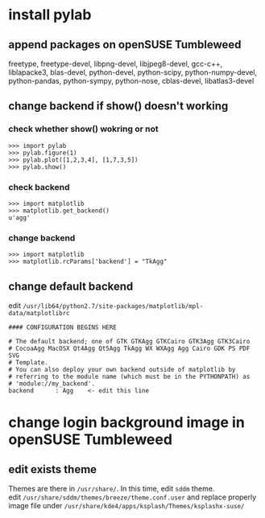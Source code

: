 # install pylab

## append packages on openSUSE Tumbleweed

freetype, freetype-devel, libpng-devel, libjpeg8-devel, gcc-c++, liblapacke3, blas-devel, python-devel, python-scipy, 
python-numpy-devel, python-pandas, python-sympy, python-nose, cblas-devel, libatlas3-devel

## change backend if show() doesn't working

### check whether show() wokring or not

    >>> import pylab
    >>> pylab.figure(1)
    >>> pylab.plot([1,2,3,4], [1,7,3,5])
    >>> pylab.show()

### check backend

    >>> import matplotlib
    >>> matplotlib.get_backend()
    u'agg'

### change backend

    >>> import matplotlib
    >>> matplotlib.rcParams['backend'] = "TkAgg"

## change default backend

edit `/usr/lib64/python2.7/site-packages/matplotlib/mpl-data/matplotlibrc`

    #### CONFIGURATION BEGINS HERE
    
    # The default backend; one of GTK GTKAgg GTKCairo GTK3Agg GTK3Cairo
    # CocoaAgg MacOSX Qt4Agg Qt5Agg TkAgg WX WXAgg Agg Cairo GDK PS PDF SVG
    # Template.
    # You can also deploy your own backend outside of matplotlib by
    # referring to the module name (which must be in the PYTHONPATH) as
    # 'module://my_backend'.
    backend      : Agg    <- edit this line


# change login background image in openSUSE Tumbleweed

## edit exists theme

Themes are there in `/usr/share/`. In this time, edit `sddm` theme.  
edit `/usr/share/sddm/themes/breeze/theme.conf.user` and replace properly image file under `/usr/share/kde4/apps/ksplash/Themes/ksplashx-suse/`
